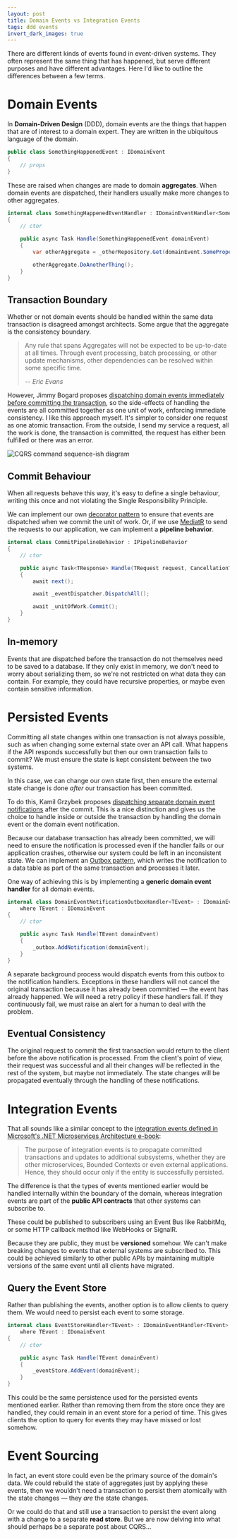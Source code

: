 ```yaml
---
layout: post
title: Domain Events vs Integration Events
tags: ddd events
invert_dark_images: true
---
```


There are different kinds of events found in event-driven systems. They often represent the same thing that has happened, but serve different purposes and have different advantages. Here I'd like to outline the differences between a few terms.

# Domain Events

In **Domain-Driven Design** (DDD), domain events are the things that happen that are of interest to a domain expert. They are written in the ubiquitous language of the domain.

```c#
public class SomethingHappenedEvent : IDomainEvent
{
    // props
}
```

These are raised when changes are made to domain **aggregates**. When domain events are dispatched, their handlers usually make more changes to other aggregates.

```c#
internal class SomethingHappenedEventHandler : IDomainEventHandler<SomethingHappenedEvent>
{
    // ctor

    public async Task Handle(SomethingHappenedEvent domainEvent)
    {
        var otherAggregate = _otherRepository.Get(domainEvent.SomeProperty);

        otherAggregate.DoAnotherThing();
    }
}
```

## Transaction Boundary

Whether or not domain events should be handled within the same data transaction is disagreed amongst architects. Some argue that the aggregate is the consistency boundary.

> Any rule that spans Aggregates will not be expected to be up-to-date at all times. Through event processing, batch processing, or other update mechanisms, other dependencies can be resolved within some specific time.
>
> -- <cite>Eric Evans</cite>

However, Jimmy Bogard proposes [dispatching domain events immediately before committing the transaction](https://lostechies.com/jimmybogard/2014/05/13/a-better-domain-events-pattern/), so the side-effects of handling the events are all committed together as one unit of work, enforcing immediate consistency. I like this approach myself. It's simpler to consider one request as one atomic transaction. From the outside, I send my service a request, all the work is done, the transaction is committed, the request has either been fulfilled or there was an error.

![CQRS command sequence-ish diagram](/images/diagrams/sequence-ish-command.png)

## Commit Behaviour

When all requests behave this way, it's easy to define a single behaviour, writing this once and not violating the Single Responsibility Principle.

We can implement our own [decorator pattern](https://refactoring.guru/design-patterns/decorator) to ensure that events are dispatched when we commit the unit of work. Or, if we use [MediatR](https://github.com/jbogard/MediatR) to send the requests to our application, we can implement a **pipeline behavior**.

```c#
internal class CommitPipelineBehavior : IPipelineBehavior
{
    // ctor

    public async Task<TResponse> Handle(TRequest request, CancellationToken cancellationToken, RequestHandlerDelegate<TResponse> next)
    {
        await next();

        await _eventDispatcher.DispatchAll();

        await _unitOfWork.Commit();
    }
}
```

## In-memory

Events that are dispatched before the transaction do not themselves need to be saved to a database. If they only exist in memory, we don't need to worry about serializing them, so we're not restricted on what data they can contain. For example, they could have recursive properties, or maybe even contain sensitive information.

# Persisted Events

Committing all state changes within one transaction is not always possible, such as when changing some external state over an API call. What happens if the API responds successfully but then our own transaction fails to commit? We must ensure the state is kept consistent between the two systems.

In this case, we can change our own state first, then ensure the external state change is done *after* our transaction has been committed.

To do this, Kamil Grzybek proposes [dispatching separate domain event notifications](http://www.kamilgrzybek.com/design/how-to-publish-and-handle-domain-events/) after the commit. This is a nice distinction and gives us the choice to handle inside or outside the transaction by handling the domain event or the domain event notification.

Because our database transaction has already been committed, we will need to ensure the notification is processed even if the handler fails or our application crashes, otherwise our system could be left in an inconsistent state. We can implement an [Outbox pattern](https://microservices.io/patterns/data/transactional-outbox.html), which writes the notification to a data table as part of the same transaction and processes it later.

One way of achieving this is by implementing a **generic domain event handler** for all domain events.

```c#
internal class DomainEventNotificationOutboxHandler<TEvent> : IDomainEventHandler<TEvent>
    where TEvent : IDomainEvent
{
    // ctor

    public async Task Handle(TEvent domainEvent)
    {
        _outbox.AddNotification(domainEvent);
    }
}
```

A separate background process would dispatch events from this outbox to the notification handlers. Exceptions in these handlers will not cancel the original transaction because it has already been committed — the event has already happened. We will need a retry policy if these handlers fail. If they continuously fail, we must raise an alert for a human to deal with the problem.

## Eventual Consistency

The original request to commit the first transaction would return to the client before the above notification is processed. From the client's point of view, their request was successful and all their changes *will* be reflected in the rest of the system, but maybe not immediately. The state changes will be propagated eventually through the handling of these notifications.

# Integration Events

That all sounds like a similar concept to the [integration events defined in Microsoft's .NET Microservices Architecture e-book](https://docs.microsoft.com/en-us/dotnet/architecture/microservices/microservice-ddd-cqrs-patterns/domain-events-design-implementation#domain-events-versus-integration-events):

> The purpose of integration events is to propagate committed transactions and updates to additional subsystems, whether they are other microservices, Bounded Contexts or even external applications. Hence, they should occur only if the entity is successfully persisted.

The difference is that the types of events mentioned earlier would be handled internally within the boundary of the domain, whereas integration events are part of the **public API contracts** that other systems can subscribe to.

These could be published to subscribers using an Event Bus like RabbitMq, or some HTTP callback method like WebHooks or SignalR.

Because they are public, they must be **versioned** somehow. We can't make breaking changes to events that external systems are subscribed to. This could be achieved similarly to other public APIs by maintaining multiple versions of the same event until all clients have migrated.

## Query the Event Store

Rather than publishing the events, another option is to allow clients to query them. We would need to persist each event to some storage.

```c#
internal class EventStoreHandler<TEvent> : IDomainEventHandler<TEvent>
    where TEvent : IDomainEvent
{
    // ctor

    public async Task Handle(TEvent domainEvent)
    {
        _eventStore.AddEvent(domainEvent);
    }
}
```

This could be the same persistence used for the persisted events mentioned earlier. Rather than removing them from the store once they are handled, they could remain in an event store for a period of time. This gives clients the option to query for events they may have missed or lost somehow.

# Event Sourcing

In fact, an event store could even be the primary source of the domain's data. We could rebuild the state of aggregates just by applying these events, then we wouldn't need a transaction to persist them atomically with the state changes — they *are* the state changes.

Or we could do that and still use a transaction to persist the event along with a change to a separate **read store**. But we are now delving into what should perhaps be a separate post about CQRS...